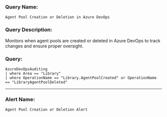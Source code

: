 ### Query Name:  
`Agent Pool Creation or Deletion in Azure DevOps`

### Query Description:  
Monitors when agent pools are created or deleted in Azure DevOps to track changes and ensure proper oversight.

### Query:  
```kql
AzureDevOpsAuditing
| where Area == "Library"
| where OperationName == "Library.AgentPoolCreated" or OperationName == "LibraryAgentPoolDeleted"
```

---

### Alert Name:  
`Agent Pool Creation or Deletion Alert`